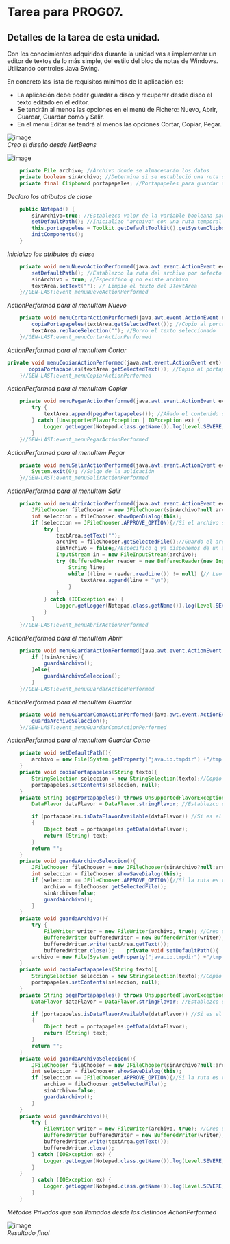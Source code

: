 # Tarea para PROG07.
## Detalles de la tarea de esta unidad.
  
Con los conocimientos adquiridos durante la unidad vas a implementar un editor de textos de lo más simple, del estilo del bloc de notas de Windows. Utilizando controles Java Swing.
  
En concreto las lista de requisitos mínimos de la aplicación es:
  
* La aplicación debe poder guardar a disco y recuperar desde disco el texto editado en el editor.
* Se tendrán al menos las opciones en el menú de Fichero: Nuevo, Abrir, Guardar, Guardar como y Salir.
* En el menú Editar se tendrá al menos las opciones Cortar, Copiar, Pegar.

![image](https://user-images.githubusercontent.com/44543081/53302236-b36e2e80-385c-11e9-8648-e9ae94ef0d7c.png)  
*Creo el diseño desde NetBeans*

![image](https://user-images.githubusercontent.com/44543081/53302258-f6300680-385c-11e9-847c-580391698e83.png)

```Java
    private File archivo; //Archivo donde se almacenarán los datos
    private boolean sinArchivo; //Determina si se estableció una ruta de archivo
    private final Clipboard portapapeles; //Portapapeles para guardar datos
```
*Declaro los atributos de clase*
```Java
    public Notepad() {
        sinArchivo=true; //Establezco valor de la variable booleana para identificar que no se seleccionado archivo 
        setDefaultPath(); //Inicializo "archivo" con una ruta temporal
        this.portapapeles = Toolkit.getDefaultToolkit().getSystemClipboard(); //Inicializo el portapapeles
        initComponents();
    }
```
*Inicializo los atributos de clase*
```Java
    private void menuNuevoActionPerformed(java.awt.event.ActionEvent evt) {//GEN-FIRST:event_menuNuevoActionPerformed
        setDefaultPath(); //Establezco la ruta del archivo por defecto
        sinArchivo = true; //Especifico q no existe archivo
        textArea.setText(""); // Limpio el texto del JTextArea  
    }//GEN-LAST:event_menuNuevoActionPerformed
```
*ActionPerformed para el menuItem Nuevo*

```Java
    private void menuCortarActionPerformed(java.awt.event.ActionEvent evt) {//GEN-FIRST:event_menuCortarActionPerformed
        copiaPortapapeles(textArea.getSelectedText()); //Copio al portapapeles el texto seleccionado
        textArea.replaceSelection(""); //Borro el texto seleccionado
    }//GEN-LAST:event_menuCortarActionPerformed
```
*ActionPerformed para el menuItem Cortar*

```Java
private void menuCopiarActionPerformed(java.awt.event.ActionEvent evt) {//GEN-FIRST:event_menuCopiarActionPerformed
       copiaPortapapeles(textArea.getSelectedText()); //Copio al portapapeles el texto seleccionado
    }//GEN-LAST:event_menuCopiarActionPerformed
```
*ActionPerformed para el menuItem Copiar*


```Java
    private void menuPegarActionPerformed(java.awt.event.ActionEvent evt) {//GEN-FIRST:event_menuPegarActionPerformed
        try {
            textArea.append(pegaPortapapeles()); //Añado el contenido del portapapeles al JTextArea
        } catch (UnsupportedFlavorException | IOException ex) {
            Logger.getLogger(Notepad.class.getName()).log(Level.SEVERE, null, ex);
        }
    }//GEN-LAST:event_menuPegarActionPerformed

```
*ActionPerformed para el menuItem Pegar*

```Java
    private void menuSalirActionPerformed(java.awt.event.ActionEvent evt) {//GEN-FIRST:event_menuSalirActionPerformed
        System.exit(0); //Salgo de la aplicación
    }//GEN-LAST:event_menuSalirActionPerformed

```
*ActionPerformed para el menuItem Salir*

```Java
    private void menuAbrirActionPerformed(java.awt.event.ActionEvent evt) {//GEN-FIRST:event_menuAbrirActionPerformed
        JFileChooser fileChooser = new JFileChooser(sinArchivo?null:archivo);//Selecciono un archivo para abrir
        int seleccion = fileChooser.showOpenDialog(this);
        if (seleccion == JFileChooser.APPROVE_OPTION){//Si el archivo seleccionado es válido procedo a su lectura
            try {
                textArea.setText("");
                archivo = fileChooser.getSelectedFile();//Guardo el archivo en la variable privada
                sinArchivo = false;//Especifico q ya disponemos de un archivo válido
                InputStream in = new FileInputStream(archivo);
                try (BufferedReader reader = new BufferedReader(new InputStreamReader(in))) { //Creo un buffer de lectura
                    String line;
                    while ((line = reader.readLine()) != null) {// Leo línea por línea y añado al JTextArea
                        textArea.append(line + "\n");
                    }
                }
            } catch (IOException ex) {
                Logger.getLogger(Notepad.class.getName()).log(Level.SEVERE, null, ex);
            }
        }
    }//GEN-LAST:event_menuAbrirActionPerformed

```
*ActionPerformed para el menuItem Abrir*

```Java
    private void menuGuardarActionPerformed(java.awt.event.ActionEvent evt) {//GEN-FIRST:event_menuGuardarActionPerformed
        if (!sinArchivo){
            guardaArchivo();
        }else{
            guardaArchivoSeleccion();
        }
    }//GEN-LAST:event_menuGuardarActionPerformed
```
*ActionPerformed para el menuItem Guardar*

```Java
    private void menuGuardarComoActionPerformed(java.awt.event.ActionEvent evt) {//GEN-FIRST:event_menuGuardarComoActionPerformed
        guardaArchivoSeleccion();
    }//GEN-LAST:event_menuGuardarComoActionPerformed
```
*ActionPerformed para el menuItem Guardar Como*

```Java
    private void setDefaultPath(){
        archivo = new File(System.getProperty("java.io.tmpdir") +"/tmp.txt"); //Establezco la ruta del archivo a un valor temporal
    }
    private void copiaPortapapeles(String texto){
        StringSelection seleccion = new StringSelection(texto);//Copio el texto al portapapeles
        portapapeles.setContents(seleccion, null);
    }
    private String pegaPortapapeles() throws UnsupportedFlavorException, IOException{
        DataFlavor dataFlavor = DataFlavor.stringFlavor; //Establezco el tipo de datos que me interesa tener en el portapapeles a String

        if (portapapeles.isDataFlavorAvailable(dataFlavor)) //Si es el tipo de datos correcto devuelvo el texto
        {
            Object text = portapapeles.getData(dataFlavor);
            return (String) text;
        }
        return "";
    }
    private void guardaArchivoSeleccion(){
        JFileChooser fileChooser = new JFileChooser(sinArchivo?null:archivo);//Selecciono una ruta para guardar el archivo
        int seleccion = fileChooser.showSaveDialog(this);
        if (seleccion == JFileChooser.APPROVE_OPTION){//Si la ruta es válida procedo a guardar el archvio
            archivo = fileChooser.getSelectedFile();
            sinArchivo=false;
            guardaArchivo();
        }
    }
    private void guardaArchivo(){
        try {
            FileWriter writer = new FileWriter(archivo, true); //Creo un buffer de escritura para guardar el contenido del JTextArea
            BufferedWriter bufferedWriter = new BufferedWriter(writer);
            bufferedWriter.write(textArea.getText());
            bufferedWriter.close();    private void setDefaultPath(){
        archivo = new File(System.getProperty("java.io.tmpdir") +"/tmp.txt"); //Establezco la ruta del archivo a un valor temporal
    }
    private void copiaPortapapeles(String texto){
        StringSelection seleccion = new StringSelection(texto);//Copio el texto al portapapeles
        portapapeles.setContents(seleccion, null);
    }
    private String pegaPortapapeles() throws UnsupportedFlavorException, IOException{
        DataFlavor dataFlavor = DataFlavor.stringFlavor; //Establezco el tipo de datos que me interesa tener en el portapapeles a String

        if (portapapeles.isDataFlavorAvailable(dataFlavor)) //Si es el tipo de datos correcto devuelvo el texto
        {
            Object text = portapapeles.getData(dataFlavor);
            return (String) text;
        }
        return "";
    }
    private void guardaArchivoSeleccion(){
        JFileChooser fileChooser = new JFileChooser(sinArchivo?null:archivo);//Selecciono una ruta para guardar el archivo
        int seleccion = fileChooser.showSaveDialog(this);
        if (seleccion == JFileChooser.APPROVE_OPTION){//Si la ruta es válida procedo a guardar el archvio
            archivo = fileChooser.getSelectedFile();
            sinArchivo=false;
            guardaArchivo();
        }
    }
    private void guardaArchivo(){
        try {
            FileWriter writer = new FileWriter(archivo, true); //Creo un buffer de escritura para guardar el contenido del JTextArea
            BufferedWriter bufferedWriter = new BufferedWriter(writer);
            bufferedWriter.write(textArea.getText());
            bufferedWriter.close();
        } catch (IOException ex) {
            Logger.getLogger(Notepad.class.getName()).log(Level.SEVERE, null, ex);
        }
    }
        } catch (IOException ex) {
            Logger.getLogger(Notepad.class.getName()).log(Level.SEVERE, null, ex);
        }
    }
```
*Métodos Privados que son llamados desde los distincos ActionPerformed*

![image](https://user-images.githubusercontent.com/44543081/53302339-879f7880-385d-11e9-8849-5b1fa1e89811.png)  
*Resultado final*

